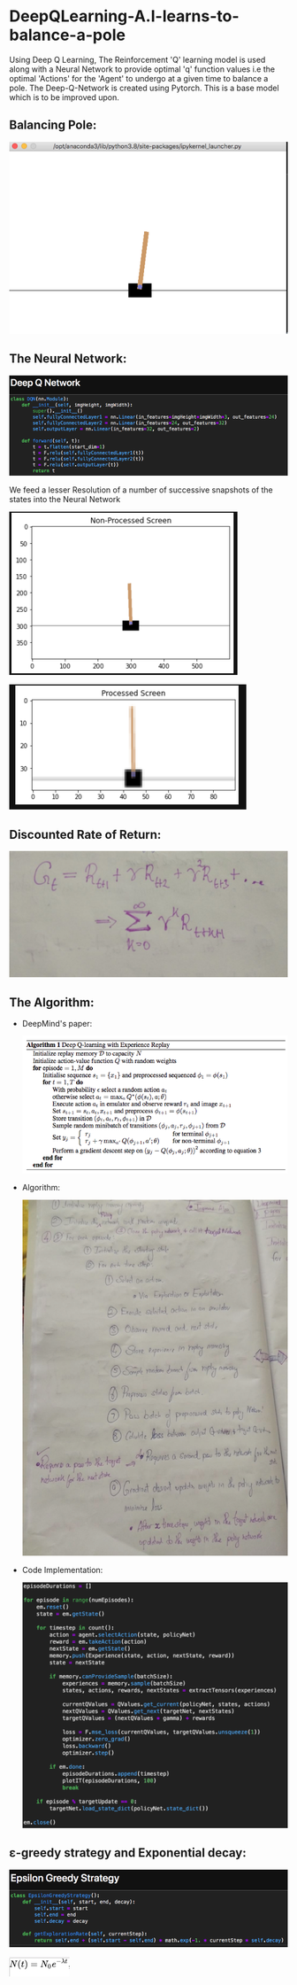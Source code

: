 # DeepQLearning-A.I-learns-to-balance-a-pole
Using Deep Q Learning, The Reinforcement 'Q' learning model is used along with a Neural Network to provide optimal 'q' function values i.e the optimal 'Actions' for the 'Agent' to undergo at a given time to balance a pole. The Deep-Q-Network is created using Pytorch. This is a base model which is to be improved upon.

## Balancing Pole:

![pole](/pic/22.png)

## The Neural Network:

![NN](/pic/12.png)

We feed a lesser Resolution of a number of successive snapshots of the states into the Neural Network

![NonProcessed](/pic/9.png)

![Processed](/pic/10.png)

## Discounted Rate of Return:

![discount](/pic/5.png)

## The Algorithm:

- DeepMind's paper:

  ![DeepMind](/pic/deepMind.png)
  
- Algorithm:

  ![algo](/pic/15.png)

- Code Implementation:

  ![code](/pic/8.png)

## ε-greedy strategy and Exponential decay:

![ε-Greedy](/pic/11.png)

![decay](/pic/n.png)


